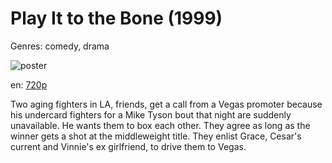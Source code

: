 # Play It to the Bone (1999)

Genres: comedy, drama

![poster](http://image.tmdb.org/t/p/w500/pVT6G8VZMd39iziJB4UZYwsRDAC.jpg)

en:
  [720p](magnet:?xt=urn:btih:8CB54C18E2C3D354AFBB17A3EC616664EE4D7D79&tr=udp://glotorrents.pw:6969/announce&tr=udp://tracker.opentrackr.org:1337/announce&tr=udp://torrent.gresille.org:80/announce&tr=udp://tracker.openbittorrent.com:80&tr=udp://tracker.coppersurfer.tk:6969&tr=udp://tracker.leechers-paradise.org:6969&tr=udp://p4p.arenabg.ch:1337&tr=udp://tracker.internetwarriors.net:1337)
  


Two aging fighters in LA, friends, get a call from a Vegas promoter because his undercard fighters for a Mike Tyson bout that night are suddenly unavailable. He wants them to box each other. They agree as long as the winner gets a shot at the middleweight title. They enlist Grace, Cesar's current and Vinnie's ex girlfriend, to drive them to Vegas.